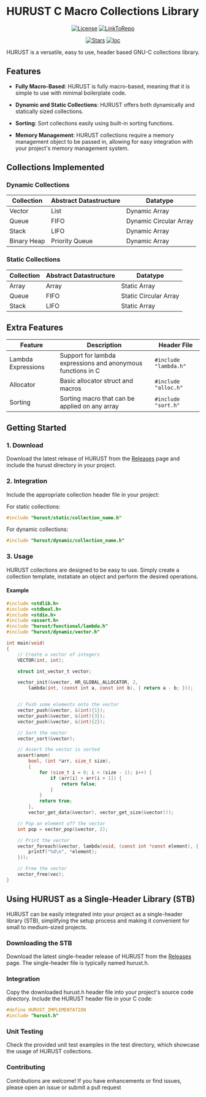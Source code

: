 # HURUST C Macro Collections Library

<p align="center">
    <a href="https://github.com/callumgran/hurust/blob/master/LICENSE"><img src="https://img.shields.io/badge/License-GPL--3.0-blue.svg" alt="License"/></a>
    <a href="https://github.com/callumgran/hurust"><img src="https://img.shields.io/badge/GitHub-hurust-2195F3.svg?logo=github" alt="LinkToRepo"/></a>
</p>

<p align="center">
    <a href="https://github.com/callumgran/hurust/stargazers"><img src="https://img.shields.io/github/stars/callumgran/hurust?style=flat&color=ffa000" alt="Stars"/></a>
    <a href="https://github.com/callumgran/hurust"><img src="https://img.shields.io/tokei/lines/github/callumgran/hurust" alt="loc"/></a>
</p>

HURUST is a versatile, easy to use, header based GNU-C collections library.

## Features

- **Fully Macro-Based**: HURUST is fully macro-based, meaning that it is simple to use with minimal boilerplate code.

- **Dynamic and Static Collections**: HURUST offers both dynamically and statically sized collections.

- **Sorting**: Sort collections easily using built-in sorting functions.

- **Memory Management**: HURUST collections require a memory management object to be passed in, allowing for easy integration with your project's memory management system.

## Collections Implemented

### Dynamic Collections

| Collection          | Abstract Datastructure             | Datatype                        |
|----------------------|------------------------------------|---------------------------------|
| Vector       | List                               | Dynamic Array                   |
| Queue        | FIFO                               | Dynamic Circular Array          |
| Stack        | LIFO                               | Dynamic Array                   |
| Binary Heap  | Priority Queue                     | Dynamic Array                   |

### Static Collections

| Collection          | Abstract Datastructure             | Datatype                        |
|----------------------|------------------------------------|---------------------------------|
| Array         | Array                              | Static Array                    |
| Queue         | FIFO                               | Static Circular Array           |
| Stack         | LIFO                               | Static Array                    |

## Extra Features

| Feature              | Description                       | Header File                     |
|----------------------|-----------------------------------|---------------------------------|
| Lambda Expressions   | Support for lambda expressions and anonymous functions in C          | `#include "lambda.h"`           |
| Allocator            | Basic allocator struct and macros                 | `#include "alloc.h"`        |
| Sorting              | Sorting macro that can be applied on any array                | `#include "sort.h"`             |

## Getting Started

### 1. Download

Download the latest release of HURUST from the [Releases](https://github.com/callumgran/hurust/releases) page and include the hurust directory in your project.

### 2. Integration

Include the appropriate collection header file in your project:

For static collections:
```c
#include "hurust/static/collection_name.h"
```
For dynamic collections:
```c
#include "hurust/dynamic/collection_name.h"
```

### 3. Usage

HURUST collections are designed to be easy to use. Simply create a collection template, instatiate an object and perform the desired operations.

#### Example

```c
#include <stdlib.h>
#include <stdbool.h>
#include <stdio.h>
#include <assert.h>
#include "hurust/functional/lambda.h"
#include "hurust/dynamic/vector.h"

int main(void) 
{
    // Create a vector of integers
    VECTOR(int, int);

    struct int_vector_t vector;

    vector_init(&vector, HR_GLOBAL_ALLOCATOR, 2,
        lambda(int, (const int a, const int b), { return a - b; }));


    // Push some elements onto the vector
    vector_push(&vector, &(int){1});
    vector_push(&vector, &(int){3});
    vector_push(&vector, &(int){2});

    // Sort the vector
    vector_sort(&vector);

    // Assert the vector is sorted
    assert(anon(
        bool, (int *arr, size_t size),
        {
            for (size_t i = 0; i < (size - 1); i++) {
                if (arr[i] > arr[i + 1]) {
                    return false;
                }
            }
            return true;
        },
        vector_get_data(&vector), vector_get_size(&vector)));

    // Pop an element off the vector
    int pop = vector_pop(&vector, 2);

    // Print the vector
    vector_foreach(&vector, lambda(void, (const int *const element), { 
        printf("%d\n", *element); 
    }));

    // Free the vector
    vector_free(vec);
}
```

## Using HURUST as a Single-Header Library (STB)
HURUST can be easily integrated into your project as a single-header library (STB), simplifying the setup process and making it convenient for small to medium-sized projects.

### Downloading the STB

Download the latest single-header release of HURUST from the [Releases](https://github.com/callumgran/hurust/releases) page. The single-header file is typically named hurust.h.

### Integration

Copy the downloaded hurust.h header file into your project's source code directory. Include the HURUST header file in your C code:

```c
#define HURUST_IMPLEMENTATION
#include "hurust.h"
```

### Unit Testing
Check the provided unit test examples in the test directory, which showcase the usage of HURUST collections.

### Contributing
Contributions are welcome! If you have enhancements or find issues, please open an issue or submit a pull request